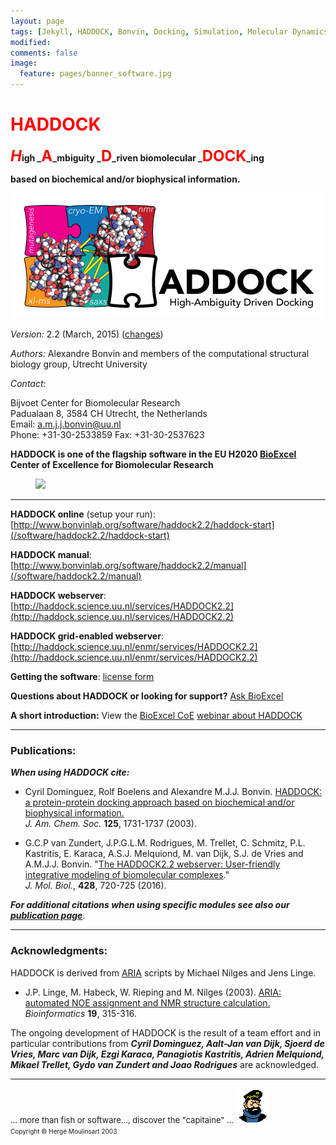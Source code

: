 ```yaml
---
layout: page
tags: [Jekyll, HADDOCK, Bonvin, Docking, Simulation, Molecular Dynamics, Structural Biology, Computational Biology, Modelling, Protein Structure]
modified:
comments: false
image:
  feature: pages/banner_software.jpg
---
```


# <font color="RED">HADDOCK</font>

_**<font size="+2" color="RED">H</font>**_**igh _<font size="+2" color="RED">A</font>_mbiguity _<font size="+2" color="RED">D</font>_riven biomolecular _<font size="+2" color="RED">DOCK</font>_ing**

**based on biochemical and/or biophysical information.**  

![Structure + Binformatic/Biophysical Data => Complex](HADDOCK2.2.png)  

_Version:_ 2.2 (March, 2015) ([changes](/software/haddock2.2/changes))  

_Authors:_ Alexandre Bonvin and members of the computational structural biology group, Utrecht University  

_Contact:_

Bijvoet Center for Biomolecular Research<BR>
Padualaan 8, 3584 CH Utrecht, the Netherlands<BR>
Email: a.m.j.j.bonvin@uu.nl<BR>
Phone: +31-30-2533859
Fax: +31-30-2537623

**HADDOCK is one of the flagship software in the EU H2020 [BioExcel](http://www.bioexcel.eu) Center of Excellence for Biomolecular Research [<figure >
<img src="/images/posts/Logo_bioexcel.png" width="100"> </figure> ](http://www.bioexcel.eu)**



* * *

**HADDOCK online** (setup your run): <u>[http://www.bonvinlab.org/software/haddock2.2/haddock-start](/software/haddock2.2/haddock-start)</u>  

**HADDOCK manual**: <u>[http://www.bonvinlab.org/software/haddock2.2/manual](/software/haddock2.2/manual)</u>  

**HADDOCK webserver**: <u>[http://haddock.science.uu.nl/services/HADDOCK2.2](http://haddock.science.uu.nl/services/HADDOCK2.2)</u>  

**HADDOCK grid-enabled webserver**: <u>[http://haddock.science.uu.nl/enmr/services/HADDOCK2.2](http://haddock.science.uu.nl/enmr/services/HADDOCK2.2)</u>  

**Getting the software**: <u>[license form](/software/haddock2.2/download)</u>  

**Questions about HADDOCK or looking for support?** <u>[Ask BioExcel](http://ask.bioexcel.eu)</u>  

**A short introduction:** View the [BioExcel CoE](http://www.bioexcel.eu) <u>[webinar about HADDOCK](https://www.youtube.com/watch?v=Dbv6Jvge0Zk&index=1&list=FLmVRUOHM_0Nsh7DrMpTHtQQ)</u>  

* * *

### Publications:

**_When using HADDOCK cite:_**

*   Cyril Dominguez, Rolf Boelens and Alexandre M.J.J. Bonvin. [HADDOCK: a protein-protein docking approach based on biochemical and/or biophysical information.](https://doi.org/doi:10.1021/ja026939x)  
    _J. Am. Chem. Soc._ **125**, 1731-1737 (2003).

*   G.C.P van Zundert, J.P.G.L.M. Rodrigues, M. Trellet, C. Schmitz, P.L. Kastritis, E. Karaca, A.S.J. Melquiond, M. van Dijk, S.J. de Vries and A.M.J.J. Bonvin. "[The HADDOCK2.2 webserver: User-friendly integrative modeling of biomolecular complexes](https://doi.org/doi:10.1016/j.jmb.2015.09.014)."  
    _J. Mol. Biol._, **428**, 720-725 (2016).

**_For additional citations when using specific modules see also our [publication page](./publications)_**.

* * *

### Acknowledgments:

HADDOCK is derived from [ARIA](http://aria.pasteur.fr) scripts by Michael Nilges and Jens Linge.

*   J.P. Linge, M. Habeck, W. Rieping and M. Nilges (2003). [ARIA: automated NOE assignment and NMR structure calculation.](http://www.ncbi.nlm.nih.gov/entrez/query.fcgi?cmd=Retrieve&db=PubMed&list_uids=12538267&dopt=Abstract) _Bioinformatics_ **19**, 315-316.

The ongoing development of HADDOCK is the result of a team effort and in particular contributions from _**Cyril Dominguez, Aalt-Jan van Dijk, Sjoerd de Vries, Marc van Dijk, Ezgi Karaca, Panagiotis Kastritis, Adrien Melquiond, Mikael Trellet, Gydo van Zundert and Joao Rodrigues**_ are acknowledged.

* * *

<font size="-1">... more than fish or software..., discover the "capitaine" ...</font> [![Haddock](haddock.gif)](http://en.wikipedia.org/wiki/Captain_Haddock)  
<font size="-2">Copyright © Hergé Moulinsart 2003</font>
